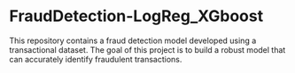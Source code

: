 # FraudDetection-LogReg_XGboost
This repository contains a fraud detection model developed using a transactional dataset. The goal of this project is to build a robust model that can accurately identify fraudulent transactions.
